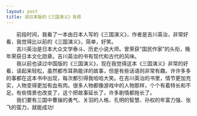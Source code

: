 ```yaml
---
layout: post
title: 读日本版的《三国演义》有感
---
```



　　前段时间，我看了一本由日本人写的《三国演义》，作者是吉川英治，非常好看，我觉得比以前的《三国演义》，简单，好笑。  
　　吉川英治是日本大众文学泰斗、历史小说大师。曾荣获“国民作家”的头衔，晚年荣获日本文化勋章。吉川英治的书有现代和古代的风味。  
　　我以前也读过中国版的《三国演义》，现在我觉得这本《三国演义》非常的好看，读起来轻松，虽然都市耳熟能详的故事，但是有些话语则非常有趣。许许多多的事都在这本书中出现，每次都引得我哈哈大笑。在吉川英治的书里，情节更加充实，人物变得更加有血有肉。很多人物都像游戏中的人物那样，个个有着特长和不足。有些情景也改变了，这个把故事延长了，许多剧情都拖长了。  
　　我们要有三国中曹操的勇气、关羽的人格、孔明的智慧、孙权的年富力强、张飞的蛮力，就能成功!  
